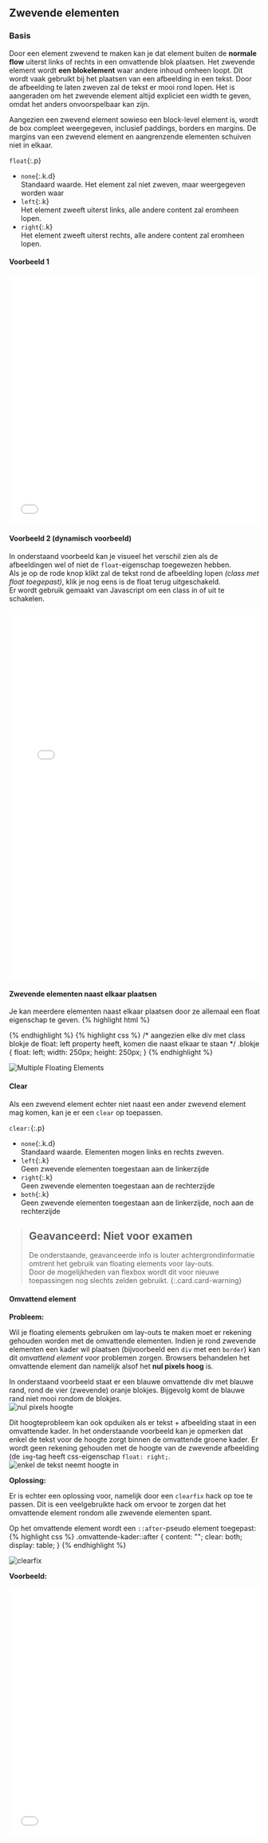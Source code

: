 Zwevende elementen
------------------

### Basis

Door een element zwevend te maken kan je dat element buiten de **normale flow** uiterst links of rechts in een omvattende blok plaatsen. Het zwevende element wordt **een blokelement** waar andere inhoud omheen loopt. Dit wordt vaak gebruikt bij het plaatsen van een afbeelding in een tekst. Door de afbeelding te laten zweven zal de tekst er mooi rond lopen. Het is aangeraden om het zwevende element altijd expliciet een width te geven, omdat het anders onvoorspelbaar kan zijn. 

Aangezien een zwevend element sowieso een block-level element is, wordt de box compleet weergegeven, inclusief paddings, borders en margins. De margins van een zwevend element en aangrenzende elementen schuiven niet in elkaar.

`float`{:.p}  
- `none`{:.k.d}  
  Standaard waarde. Het element zal niet zweven, maar weergegeven worden waar 
- `left`{:.k}  
  Het element zweeft uiterst links, alle andere content zal eromheen lopen.
- `right`{:.k}  
  Het element zweeft uiterst rechts, alle andere content zal eromheen lopen.

#### Voorbeeld 1
<iframe width="100%" height="500" src="//jsfiddle.net/rogerthat_be/tsyz5xos/embedded/result,css,html/" allowfullscreen="allowfullscreen" frameborder="0"></iframe>

#### Voorbeeld 2 (dynamisch voorbeeld)

In onderstaand voorbeeld kan je visueel het verschil zien als de afbeeldingen wel of niet de `float`-eigenschap toegewezen hebben.  
Als je op de rode knop klikt zal de tekst rond de afbeelding lopen *(class met float toegepast)*, klik je nog eens is de float terug uitgeschakeld.  
Er wordt gebruik gemaakt van Javascript om een class in of uit te schakelen.  
<iframe height='742' scrolling='no' title='Float Voorbeeld' src='//codepen.io/fredroeg/embed/bYORrw/?height=742&theme-id=0&default-tab=result&embed-version=2' frameborder='no' allowtransparency='true' allowfullscreen='true' style='width: 100%;'></iframe>

#### Zwevende elementen naast elkaar plaatsen

Je kan meerdere elementen naast elkaar plaatsen door ze allemaal een float eigenschap te geven. 
{% highlight html %}
<div class="blokje"></div>
<div class="blokje"></div>
<div class="blokje"></div>
<div class="blokje"></div>
{% endhighlight %}
{% highlight css %}
/* aangezien elke div met class blokje de float: left property heeft, komen die naast elkaar te staan */
.blokje {
    float: left;
    width: 250px;
    height: 250px;
}
{% endhighlight %}

![Multiple Floating Elements](https://sf.rogerthat.be/1718/multiplefloats.png)

#### Clear

Als een zwevend element echter niet naast een ander zwevend element mag komen, kan je er een `clear` op toepassen.

`clear:`{:.p}  
- `none`{:.k.d}  
  Standaard waarde. Elementen mogen links en rechts zweven. 
- `left`{:.k}  
  Geen zwevende elementen toegestaan aan de linkerzijde
- `right`{:.k}  
  Geen zwevende elementen toegestaan aan de rechterzijde
- `both`{:.k}  
  Geen zwevende elementen toegestaan aan de linkerzijde, noch aan de rechterzijde


> Geavanceerd: Niet voor examen
> ---
> De onderstaande, geavanceerde info is louter achtergrondinformatie omtrent het gebruik van floating elements voor lay-outs.    
> Door de mogelijkheden van flexbox wordt dit voor nieuwe toepassingen nog slechts zelden gebruikt.
{:.card.card-warning}

#### Omvattend element

**Probleem:**

Wil je floating elements gebruiken om lay-outs te maken moet er rekening gehouden worden met de omvattende elementen. Indien je rond zwevende elementen een kader wil plaatsen (bijvoorbeeld een `div` met een `border`) kan dit *omvattend element* voor problemen zorgen. Browsers behandelen het omvattende element dan namelijk alsof het **nul pixels hoog** is.  

In onderstaand voorbeeld staat er een blauwe omvattende div met blauwe rand, rond de vier (zwevende) oranje blokjes. Bijgevolg komt de blauwe rand niet mooi rondom de blokjes.  
![nul pixels hoogte](https://sf.rogerthat.be/1718/geen-hoogte.png "nul pixels hoogte")

Dit hoogteprobleem kan ook opduiken als er tekst + afbeelding staat in een omvattende kader. In het onderstaande voorbeeld kan je opmerken dat enkel de tekst voor de hoogte zorgt binnen de omvattende groene kader. Er wordt geen rekening gehouden met de hoogte van de zwevende afbeelding (de `img`-tag heeft css-eigenschap `float: right;`.
![enkel de tekst neemt hoogte in](https://sf.rogerthat.be/1718/float-problem.png "enkel de tekst neemt hoogte in")

**Oplossing:**

Er is echter een oplossing voor, namelijk door een `clearfix` hack op toe te passen. Dit is een veelgebruikte hack om ervoor te zorgen dat het omvattende element rondom alle zwevende elementen spant.

Op het omvattende element wordt een `::after`-pseudo element toegepast:
{% highlight css %}
.omvattende-kader::after {
    content: "";
    clear: both;
    display: table;
}
{% endhighlight %}

![clearfix](https://sf.rogerthat.be/1718/clearfix.png "clearfix")

**Voorbeeld:**

<iframe width="100%" height="500" src="//jsfiddle.net/rogerthat_be/e32LbLh0/embedded/result,css,html/" allowfullscreen="allowfullscreen" frameborder="0"></iframe>